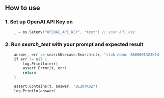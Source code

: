## How to use

### 1. Set up OpenAI API Key on 

```go
    _ = os.Setenv("OPENAI_API_KEY", "test") // your API key
```

### 2. Run *search_test* with your prompt and expected result


```go
    answer, err := searchUsecase.Search(ctx, "stok nomor BA00001323K14 memiliki plat nomor apa?")
    if err != nil {
        log.Println(err)
        assert.Error(t, err)
        return
    }
    
    assert.Contains(t, answer, "B1207KDZ")
    log.Println(answer)
```
